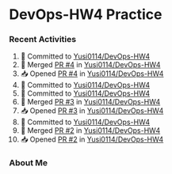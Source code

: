 # DevOps-HW4 Practice

### Recent Activities
<!--START_SECTION:activity-->
1. 📝 Committed to [Yusi0114/DevOps-HW4](https://github.com/Yusi0114/DevOps-HW4/commit/1672279edc755d1422c38bd7a2869d4b847ffa48)
2. 🔀 Merged [PR #4](https://github.com/Yusi0114/DevOps-HW4/pull/4) in [Yusi0114/DevOps-HW4](https://github.com/Yusi0114/DevOps-HW4)
3. 📥 Opened [PR #4](https://github.com/Yusi0114/DevOps-HW4/pull/4) in [Yusi0114/DevOps-HW4](https://github.com/Yusi0114/DevOps-HW4)
4. 📝 Committed to [Yusi0114/DevOps-HW4](https://github.com/Yusi0114/DevOps-HW4/commit/1672279edc755d1422c38bd7a2869d4b847ffa48)
5. 📝 Committed to [Yusi0114/DevOps-HW4](https://github.com/Yusi0114/DevOps-HW4/commit/f5c03aba6e30fb707b642c32de79090e064b5175)
6. 🔀 Merged [PR #3](https://github.com/Yusi0114/DevOps-HW4/pull/3) in [Yusi0114/DevOps-HW4](https://github.com/Yusi0114/DevOps-HW4)
7. 📥 Opened [PR #3](https://github.com/Yusi0114/DevOps-HW4/pull/3) in [Yusi0114/DevOps-HW4](https://github.com/Yusi0114/DevOps-HW4)
8. 📝 Committed to [Yusi0114/DevOps-HW4](https://github.com/Yusi0114/DevOps-HW4/commit/5be24c22e43d96bdad1e4ca8e5370b24f14db9ad)
9. 🔀 Merged [PR #2](https://github.com/Yusi0114/DevOps-HW4/pull/2) in [Yusi0114/DevOps-HW4](https://github.com/Yusi0114/DevOps-HW4)
10. 📥 Opened [PR #2](https://github.com/Yusi0114/DevOps-HW4/pull/2) in [Yusi0114/DevOps-HW4](https://github.com/Yusi0114/DevOps-HW4)
<!--END_SECTION:activity-->

### About Me
<!--START_SECTION:activity-->
<!--END_SECTION:activity-->
